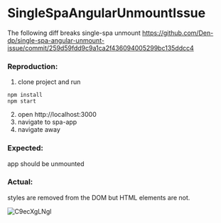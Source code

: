 # SingleSpaAngularUnmountIssue

The following diff breaks single-spa unmount https://github.com/Den-dp/single-spa-angular-unmount-issue/commit/259d59fdd9c9a1ca2f436094005299bc135ddcc4

### Reproduction:
1. clone project and run
```
npm install
npm start
```
2. open http://localhost:3000
3. navigate to spa-app
4. navigate away

### Expected:
app should be unmounted

### Actual:
styles are removed from the DOM but HTML elements are not.

![C9ecXgLNgl](https://user-images.githubusercontent.com/1770529/151608099-a18ccc4f-c2f2-4c04-b348-8727dfc7a8a7.gif)
